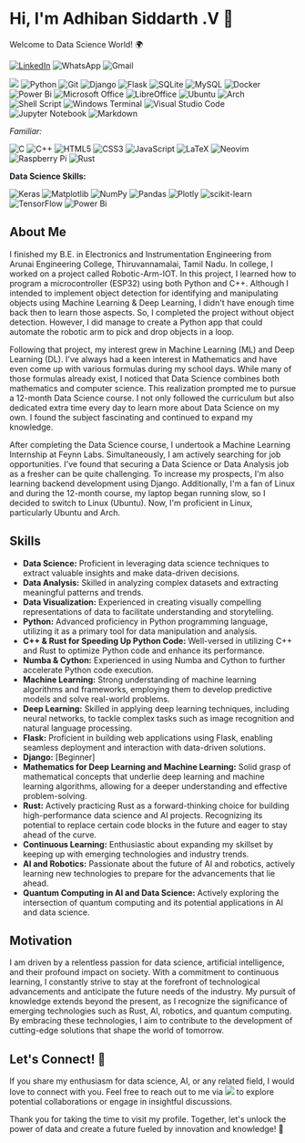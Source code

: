 # Hi, I'm Adhiban Siddarth .V 👋
Welcome to Data Science World! 🌍

[![LinkedIn](https://img.shields.io/badge/linkedin-%230077B5.svg?style=for-the-badge&logo=linkedin&logoColor=white)](https://www.linkedin.com/in/adhiban-siddarth-v-1a328522b/)
![WhatsApp](https://img.shields.io/badge/7708026443-25D366?style=for-the-badge&logo=whatsapp&logoColor=white)
![Gmail](https://img.shields.io/badge/siddhu1131\@gmail.com-D14836?style=for-the-badge&logo=gmail&logoColor=white)

![](https://img.shields.io/badge/Data_Science-grey?style=for-the-badge&logo=python&logoColor=yellow)
![Python](https://img.shields.io/badge/python-3670A0?style=for-the-badge&logo=python&logoColor=ffdd54)
![Git](https://img.shields.io/badge/git-%23F05033.svg?style=for-the-badge&logo=git&logoColor=white)
![Django](https://img.shields.io/badge/django-%23092E20.svg?style=for-the-badge&logo=django&logoColor=white)
![Flask](https://img.shields.io/badge/flask-%23000.svg?style=for-the-badge&logo=flask&logoColor=white)
![SQLite](https://img.shields.io/badge/sqlite-%2307405e.svg?style=for-the-badge&logo=sqlite&logoColor=white)
![MySQL](https://img.shields.io/badge/mysql-%2300f.svg?style=for-the-badge&logo=mysql&logoColor=white)
![Docker](https://img.shields.io/badge/docker-%230db7ed.svg?style=for-the-badge&logo=docker&logoColor=white)
![Power Bi](https://img.shields.io/badge/power_bi-F2C811?style=for-the-badge&logo=powerbi&logoColor=black)
![Microsoft Office](https://img.shields.io/badge/Microsoft_Office-D83B01?style=for-the-badge&logo=microsoft-office&logoColor=white)
![LibreOffice](https://img.shields.io/badge/LibreOffice-%2318A303?style=for-the-badge&logo=LibreOffice&logoColor=white)
![Ubuntu](https://img.shields.io/badge/Ubuntu-E95420?style=for-the-badge&logo=ubuntu&logoColor=white)
![Arch](https://img.shields.io/badge/Arch%20Linux-1793D1?logo=arch-linux&logoColor=fff&style=for-the-badge)
![Shell Script](https://img.shields.io/badge/Bash-%23121011.svg?style=for-the-badge&logo=gnu-bash&logoColor=white)
![Windows Terminal](https://img.shields.io/badge/Windows%20Terminal-%234D4D4D.svg?style=for-the-badge&logo=windows-terminal&logoColor=white)
![Visual Studio Code](https://img.shields.io/badge/Visual%20Studio%20Code-0078d7.svg?style=for-the-badge&logo=visual-studio-code&logoColor=white)
![Jupyter Notebook](https://img.shields.io/badge/jupyter-%23FA0F00.svg?style=for-the-badge&logo=jupyter&logoColor=white)
![Markdown](https://img.shields.io/badge/markdown-%23000000.svg?style=for-the-badge&logo=markdown&logoColor=white)

*Familiar:*

![C](https://img.shields.io/badge/c-%2300599C.svg?style=for-the-badge&logo=c&logoColor=white)
![C++](https://img.shields.io/badge/c++-%2300599C.svg?style=for-the-badge&logo=c%2B%2B&logoColor=white)
![HTML5](https://img.shields.io/badge/html5-%23E34F26.svg?style=for-the-badge&logo=html5&logoColor=white)
![CSS3](https://img.shields.io/badge/css3-%231572B6.svg?style=for-the-badge&logo=css3&logoColor=white)
![JavaScript](https://img.shields.io/badge/javascript-%23323330.svg?style=for-the-badge&logo=javascript&logoColor=%23F7DF1E)
![LaTeX](https://img.shields.io/badge/latex-%23008080.svg?style=for-the-badge&logo=latex&logoColor=white)
![Neovim](https://img.shields.io/badge/NeoVim-%2357A143.svg?&style=for-the-badge&logo=neovim&logoColor=white)
![Raspberry Pi](https://img.shields.io/badge/-RaspberryPi-C51A4A?style=for-the-badge&logo=Raspberry-Pi)
![Rust](https://img.shields.io/badge/rust-%23000000.svg?style=for-the-badge&logo=rust&logoColor=white)

**Data Science Skills:**

![Keras](https://img.shields.io/badge/Keras-%23D00000.svg?style=for-the-badge&logo=Keras&logoColor=white)
![Matplotlib](https://img.shields.io/badge/Matplotlib-%23ffffff.svg?style=for-the-badge&logo=Matplotlib&logoColor=black)
![NumPy](https://img.shields.io/badge/numpy-%23013243.svg?style=for-the-badge&logo=numpy&logoColor=white)
![Pandas](https://img.shields.io/badge/pandas-%23150458.svg?style=for-the-badge&logo=pandas&logoColor=white)
![Plotly](https://img.shields.io/badge/Plotly-%233F4F75.svg?style=for-the-badge&logo=plotly&logoColor=white)
![scikit-learn](https://img.shields.io/badge/scikit--learn-%23F7931E.svg?style=for-the-badge&logo=scikit-learn&logoColor=white)
![TensorFlow](https://img.shields.io/badge/TensorFlow-%23FF6F00.svg?style=for-the-badge&logo=TensorFlow&logoColor=white)
![Power Bi](https://img.shields.io/badge/power_bi-F2C811?style=for-the-badge&logo=powerbi&logoColor=black)

## About Me

I finished my B.E. in Electronics and Instrumentation Engineering from Arunai Engineering College, Thiruvannamalai, Tamil Nadu. In college, I worked on a project called Robotic-Arm-IOT. In this project, I learned how to program a microcontroller (ESP32) using both Python and C++. Although I intended to implement object detection for identifying and manipulating objects using Machine Learning & Deep Learning, I didn't have enough time back then to learn those aspects. So, I completed the project without object detection. However, I did manage to create a Python app that could automate the robotic arm to pick and drop objects in a loop.

Following that project, my interest grew in Machine Learning (ML) and Deep Learning (DL). I've always had a keen interest in Mathematics and have even come up with various formulas during my school days. While many of those formulas already exist, I noticed that Data Science combines both mathematics and computer science. This realization prompted me to pursue a 12-month Data Science course. I not only followed the curriculum but also dedicated extra time every day to learn more about Data Science on my own. I found the subject fascinating and continued to expand my knowledge.

After completing the Data Science course, I undertook a Machine Learning Internship at Feynn Labs. Simultaneously, I am actively searching for job opportunities. I've found that securing a Data Science or Data Analysis job as a fresher can be quite challenging. To increase my prospects, I'm also learning backend development using Django. Additionally, I'm a fan of Linux and during the 12-month course, my laptop began running slow, so I decided to switch to Linux (Ubuntu). Now, I'm proficient in Linux, particularly Ubuntu and Arch.

## Skills

- **Data Science:** Proficient in leveraging data science techniques to extract valuable insights and make data-driven decisions.
- **Data Analysis:** Skilled in analyzing complex datasets and extracting meaningful patterns and trends.
- **Data Visualization:** Experienced in creating visually compelling representations of data to facilitate understanding and storytelling.
- **Python:** Advanced proficiency in Python programming language, utilizing it as a primary tool for data manipulation and analysis.
- **C++ & Rust for Speeding Up Python Code:** Well-versed in utilizing C++ and Rust to optimize Python code and enhance its performance.
- **Numba & Cython:** Experienced in using Numba and Cython to further accelerate Python code execution.
- **Machine Learning:** Strong understanding of machine learning algorithms and frameworks, employing them to develop predictive models and solve real-world problems.
- **Deep Learning:** Skilled in applying deep learning techniques, including neural networks, to tackle complex tasks such as image recognition and natural language processing.
- **Flask:** Proficient in building web applications using Flask, enabling seamless deployment and interaction with data-driven solutions.
- **Django:** [Beginner]
- **Mathematics for Deep Learning and Machine Learning:** Solid grasp of mathematical concepts that underlie deep learning and machine learning algorithms, allowing for a deeper understanding and effective problem-solving.
- **Rust:** Actively practicing Rust as a forward-thinking choice for building high-performance data science and AI projects. Recognizing its potential to replace certain code blocks in the future and eager to stay ahead of the curve.
- **Continuous Learning:** Enthusiastic about expanding my skillset by keeping up with emerging technologies and industry trends.
- **AI and Robotics:** Passionate about the future of AI and robotics, actively learning new technologies to prepare for the advancements that lie ahead.
- **Quantum Computing in AI and Data Science:** Actively exploring the intersection of quantum computing and its potential applications in AI and data science.

## Motivation

I am driven by a relentless passion for data science, artificial intelligence, and their profound impact on society. With a commitment to continuous learning, I constantly strive to stay at the forefront of technological advancements and anticipate the future needs of the industry. My pursuit of knowledge extends beyond the present, as I recognize the significance of emerging technologies such as Rust, AI, robotics, and quantum computing. By embracing these technologies, I aim to contribute to the development of cutting-edge solutions that shape the world of tomorrow.

## Let's Connect! 🤝

If you share my enthusiasm for data science, AI, or any related field, I would love to connect with you. Feel free to reach out to me via [![](https://img.shields.io/badge/LinkedIn-blue?logo=linkedin)](https://www.linkedin.com/in/adhiban-siddarth-v-1a328522b/) to explore potential collaborations or engage in insightful discussions.

Thank you for taking the time to visit my profile. Together, let's unlock the power of data and create a future fueled by innovation and knowledge! 🚀
